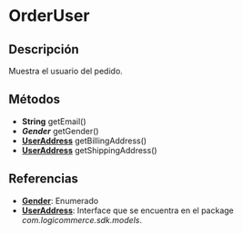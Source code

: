 # OrderUser

## Descripción

Muestra el usuario del pedido.

## Métodos

- **String** getEmail()
- ***Gender*** getGender()
- **[UserAddress](../UserAddress.md)** getBillingAddress()
- **[UserAddress](../UserAddress.md)** getShippingAddress()

## Referencias

- **[Gender](../../Enums/README.md#Gender)**: Enumerado
- **[UserAddress](../UserAddress.md)**: Interface que se encuentra en el package *com.logicommerce.sdk.models*.


